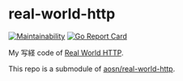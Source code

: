 real-world-http
===============

[![Maintainability](https://api.codeclimate.com/v1/badges/557d7729e24d8dbda26f/maintainability)](https://codeclimate.com/github/mikan/real-world-http/maintainability)
[![Go Report Card](https://goreportcard.com/badge/github.com/mikan/real-world-http)](https://goreportcard.com/report/github.com/mikan/real-world-http)

My 写経 code of [Real World HTTP](https://www.oreilly.co.jp/books/9784873118048/).

This repo is a submodule of [aosn/real-world-http](https://github.com/aosn/real-world-http).
